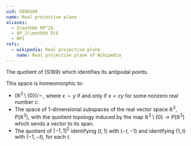 ```yaml
---
uid: S000168
name: Real projective plane
aliases:
  - $\mathbb RP^2$
  - $P_2(\mathbb R)$
  - RP2
refs:
  - wikipedia: Real projective plane
    name: Real projective plane of Wikipedia
---
```


The quotient of {S169} which identifies its antipodal points.

This space is homeomorphic to:
- $\left( \mathbb R^3 \setminus \{0\} \right) / \sim$, where $x \sim y$ if and only if $x = c y$ for some nonzero real number $c$.
- The space of $1$-dimensional subspaces of the real vector space $\mathbb{R}^3$, $P(\mathbb{R}^3)$, with the quotient topology induced by the map $\mathbb R^3 \setminus \{0\} \to P(\mathbb{R}^3)$ which sends a vector to its span.
- The quotient of $\left[ -1, 1 \right]^2$ identifying $(t, 1)$ with $(-t, -1)$ and identifying $(1, t)$ with $(-1, -t)$, for each $t$.
